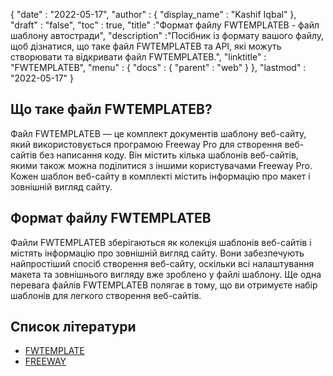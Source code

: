 {
  "date" : "2022-05-17",
  "author" : {
    "display_name" : "Kashif Iqbal"
},
  "draft" : "false",
  "toc" : true,
  "title" :"Формат файлу FWTEMPLATEB - файл шаблону автостради",
  "description" :"Посібник із формату вашого файлу, щоб дізнатися, що таке файл FWTEMPLATEB та API, які можуть створювати та відкривати файл FWTEMPLATEB.",
  "linktitle" : "FWTEMPLATEB",
  "menu" : {
    "docs" : {
      "parent" : "web"
}
},
  "lastmod" : "2022-05-17"
}

## Що таке файл FWTEMPLATEB?

Файл FWTEMPLATEB — це комплект документів шаблону веб-сайту, який використовується програмою Freeway Pro для створення веб-сайтів без написання коду. Він містить кілька шаблонів веб-сайтів, якими також можна поділитися з іншими користувачами Freeway Pro. Кожен шаблон веб-сайту в комплекті містить інформацію про макет і зовнішній вигляд сайту.

## Формат файлу FWTEMPLATEB

Файли FWTEMPLATEB зберігаються як колекція шаблонів веб-сайтів і містять інформацію про зовнішній вигляд сайту. Вони забезпечують найпростіший спосіб створення веб-сайту, оскільки всі налаштування макета та зовнішнього вигляду вже зроблено у файлі шаблону. Ще одна перевага файлів FWTEMPLATEB полягає в тому, що ви отримуєте набір шаблонів для легкого створення веб-сайтів.

## Список літератури

* [FWTEMPLATE](/uk/web/fwtemplate/)
* [FREEWAY](/uk/web/freeway/)


